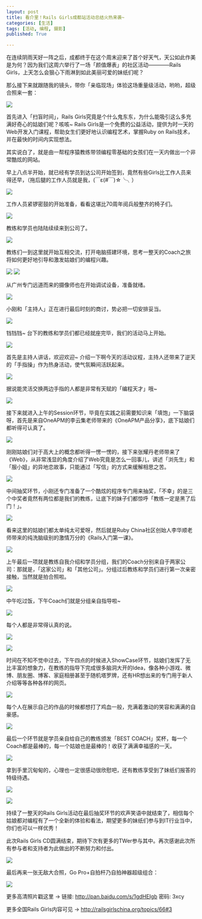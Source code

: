 ```yaml
---
layout: post
title: 看介里！Rails Girls成都站活动总结火热来袭~
categories: [生活]
tags: [活动, 编程, 摄影]
published: True

---
```


在连续阴雨天好一阵之后，成都终于在这个周末迎来了首个好天气，天公如此作美是为何？因为我们这周六举行了一场「颜值爆表」的社区活动————Rails Girls，上天怎么会狠心下雨淋到如此美丽可爱的妹纸们呢？

那么接下来就跟随我的镜头，带你「亲临现场」体验这场重量级活动，哟哟，超级合照来一套：

![](//o7mw3gkkh.qnssl.com//public/img/photos/railsgirls/small/dahezhao.jpg)

首先进入「扫盲时间」，Rails Girls究竟是个什么鬼东东，为什么能吸引这么多充满好奇心的姑娘们呢？咳咳~ Rails Girls是一个免费的公益活动，提供为时一天的Web开发入门课程，帮助女生们更好地认识编程艺术，掌握Ruby on Rails技术，并在最快的时间内实现想法。

其实说白了，就是由一帮程序猿教练带领编程零基础的女孩们在一天内做出一个非常酷炫的网站。

早上八点半开始，就已经有学员到达公司开始签到，竟然有些Girls比工作人员来得还早，（拖后腿的工作人员就是我，(￣ε(#￣)☆╰╮）

![](//o7mw3gkkh.qnssl.com//public/img/photos/railsgirls/small/qiandao.jpg)

工作人员紧锣密鼓的开始准备，看看这堪比70周年阅兵般整齐的椅子们。

![](//o7mw3gkkh.qnssl.com//public/img/photos/railsgirls/small/yizi.jpg)

教练和学员也陆陆续续来到公司了。

![](//o7mw3gkkh.qnssl.com//public/img/photos/railsgirls/small/qiantai.jpg)

教练们一到这里就开始互相交流，打开电脑搭建环境，思考一整天的Coach之旅将如何更好地引导和激发姑娘们的编程兴趣。

![](//o7mw3gkkh.qnssl.com//public/img/photos/railsgirls/small/jiaolian.jpg)
![](//o7mw3gkkh.qnssl.com//public/img/photos/railsgirls/small/jiaolian2.jpg)

从广州专门远道而来的摄像师也在开始调试设备，准备就绪。

![](//o7mw3gkkh.qnssl.com//public/img/photos/railsgirls/small/sheyingshi.jpg)

小刚和「主持人」正在进行最后时刻的商讨，势必把一切安排妥当。

![](//o7mw3gkkh.qnssl.com//public/img/photos/railsgirls/small/shangtao.jpg)

铛铛铛~ 台下的教练和学员们都已经就座完毕，我们的活动马上开始。

![](//o7mw3gkkh.qnssl.com//public/img/photos/railsgirls/small/jiuwei.jpg)

首先是主持人讲话，欢迎欢迎~ 介绍一下啊今天的活动议程，主持人还带来了逆天的「手指操」作为热身活动，使气氛瞬间活跃起来。

![](//o7mw3gkkh.qnssl.com//public/img/photos/railsgirls/small/shouzhi.jpg)

据说能灵活交换两边手指的人都是非常有天赋的「编程天才」哦~

![](//o7mw3gkkh.qnssl.com//public/img/photos/railsgirls/small/shouzhi2.jpg)

接下来就进入上午的Session环节，毕竟在实践之前需要知识来「填饱」一下脑袋呀，首先是来自OneAPM的李云集老师带来的《OneAPM产品分享》，底下姑娘们都听得可认真了。

![](//o7mw3gkkh.qnssl.com//public/img/photos/railsgirls/small/renzhen.jpg)

刚刚姑娘们对于高大上的概念都听得一愣一愣的，接下来张耀丹老师带来了《Web》，从非常浅显的角度介绍了Web究竟是怎么一回事儿，讲述「浏先生」和「服小姐」的异地恋故事，只能通过「写信」的方式来缓解相思之苦。

![](//o7mw3gkkh.qnssl.com//public/img/photos/railsgirls/small/zhangyaodang.jpg)

中间抽奖环节，小刚还专门准备了一个酷炫的程序专门用来抽奖，「不幸」的是三个中奖者竟然有两位都是我们的教练，让底下的妹子们都惊呼「教练一定是黑了后门！」。

![](//o7mw3gkkh.qnssl.com//public/img/photos/railsgirls/small/choujiang.jpg)

看来这里的姑娘们都太单纯太可爱呀，然后就是Ruby China社区创始人李华顺老师带来的纯洗脑级别的激情万分的《Rails入门第一课》。

![](//o7mw3gkkh.qnssl.com//public/img/photos/railsgirls/small/lihuashun.jpg)

上午最后一项就是教练自我介绍和学员分组，我们的Coach分别来自于两家公司：那就是，「这家公司」和「其他公司」。分组过后教练和学员们进行第一次亲密接触，当然就是拍合照啦。

![](//o7mw3gkkh.qnssl.com//public/img/photos/railsgirls/small/jiaolianhezhao.jpg)

中午吃过饭，下午Coach们就是分组亲自指导啦~

![](//o7mw3gkkh.qnssl.com//public/img/photos/railsgirls/small/xuexi.jpg)

每个人都是非常得认真的说。

![](//o7mw3gkkh.qnssl.com//public/img/photos/railsgirls/small/xuexi2.jpg)

![](//o7mw3gkkh.qnssl.com//public/img/photos/railsgirls/small/xuexixuexi.jpg)

时间在不知不觉中过去，下午四点的时候进入ShowCase环节，姑娘们发挥了无比丰富的想象力，在教练的指导下完成很多脑洞大开的Idea，像各种小游戏、微博、朋友圈、博客、家庭相册甚至于随机塔罗牌，还有HR想出来的专门用于新人介绍等等各种各样的网页。

![](//o7mw3gkkh.qnssl.com//public/img/photos/railsgirls/small/showcase.jpg)

每个人在展示自己的作品的时候都想打了鸡血一般，充满着激动的笑容和满满的自豪感。

![](//o7mw3gkkh.qnssl.com//public/img/photos/railsgirls/small/showcase2.jpg)

最后一个环节就是学员亲自给自己的教练颁发「BEST COACH」奖杯，每一个Coach都是最棒的，每一个姑娘也是最棒的！收获了满满幸福感的一天。

![](//o7mw3gkkh.qnssl.com//public/img/photos/railsgirls/small/banjiang.jpg)

拿到手里沉甸甸的，心理也一定很感动很欣慰吧，还有教练享受到了妹纸们报答的特级待遇。

![](//o7mw3gkkh.qnssl.com//public/img/photos/railsgirls/small/banjiang2.jpg)

![](//o7mw3gkkh.qnssl.com//public/img/photos/railsgirls/small/daiyu.jpg)

持续了一整天的Rails Girls活动在最后抽奖环节的欢声笑语中就结束了，相信每个姑娘都对编程有了一个全新的体验和看法，期望更多的妹纸们参与到IT行业当中，你们也可以一样优秀！

此次Rails Girls CD圆满结束，期待下次有更多的TWer参与其中。再次感谢此次所有参与者和支持者为此做出的不断努力和付出。

![](//o7mw3gkkh.qnssl.com//public/img/photos/railsgirls/small/zhiyuanzhe.jpg)

最后再来一张无敌大合照，Go Pro+自拍杆乃自拍神器超级组合：

![](//o7mw3gkkh.qnssl.com//public/img/photos/railsgirls/small/dahezhao2.jpg)

更多高清照片戳这里 -> 链接: <http://pan.baidu.com/s/1gdHEIgb> 密码: 3xcy

更多全国Rails Girls内容可见 -> <http://railsgirlschina.org/topics/66#3>
